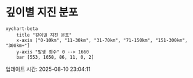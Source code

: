 # 깊이별 지진 분포

```mermaid
xychart-beta
    title "깊이별 지진 분포"
    x-axis ["0-10km", "11-30km", "31-70km", "71-150km", "151-300km", "300km+"]
    y-axis "발생 횟수" 0 --> 1660
    bar [553, 1658, 86, 11, 0, 2]
```

업데이트 시간: 2025-08-10 23:04:11

